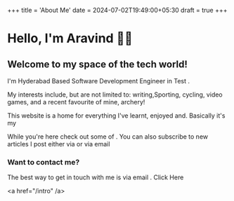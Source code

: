 +++
title = 'About Me'
date = 2024-07-02T19:49:00+05:30
draft = true
+++


# Hello, I'm Aravind 👋🏽

## Welcome to my space of the tech world!

I'm Hyderabad Based Software Development Engineer in Test .

My interests include, but are not limited to: writing,Sporting, cycling, video games, and a recent favourite of mine, archery!

This website is a home for everything I've learnt, enjoyed and. Basically it's my  

While you're here check out some of . You can also subscribe to new articles I post either via or via email

### Want to contact me?

The best way to get in touch with me is via email .
Click Here 

<a href="/intro" /a>